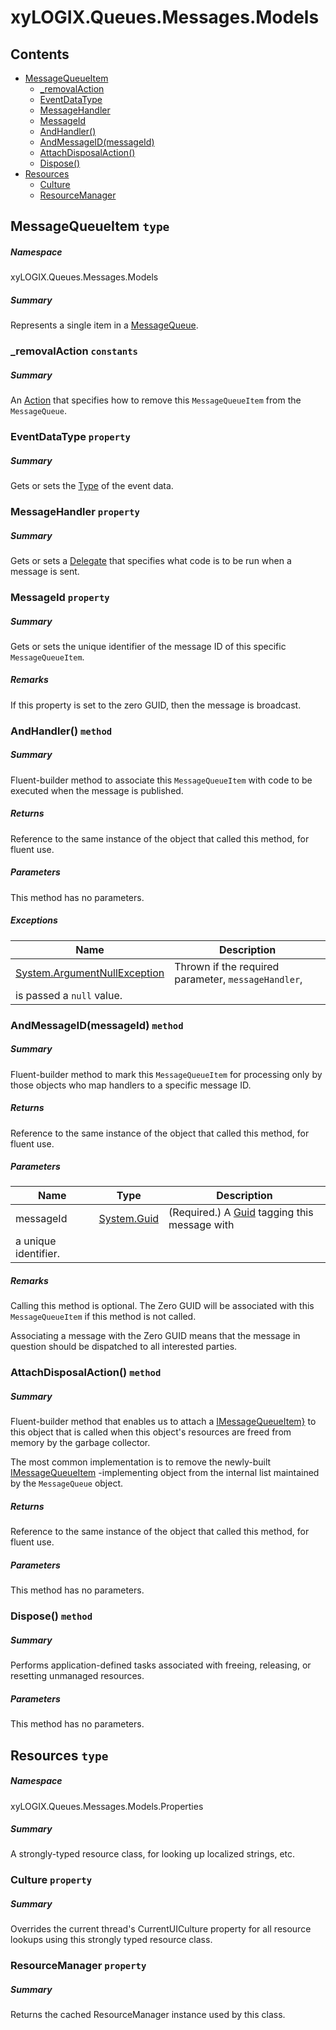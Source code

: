 <a name='assembly'></a>
# xyLOGIX.Queues.Messages.Models

## Contents

- [MessageQueueItem](#T-xyLOGIX-Queues-Messages-Models-MessageQueueItem 'xyLOGIX.Queues.Messages.Models.MessageQueueItem')
  - [_removalAction](#F-xyLOGIX-Queues-Messages-Models-MessageQueueItem-_removalAction 'xyLOGIX.Queues.Messages.Models.MessageQueueItem._removalAction')
  - [EventDataType](#P-xyLOGIX-Queues-Messages-Models-MessageQueueItem-EventDataType 'xyLOGIX.Queues.Messages.Models.MessageQueueItem.EventDataType')
  - [MessageHandler](#P-xyLOGIX-Queues-Messages-Models-MessageQueueItem-MessageHandler 'xyLOGIX.Queues.Messages.Models.MessageQueueItem.MessageHandler')
  - [MessageId](#P-xyLOGIX-Queues-Messages-Models-MessageQueueItem-MessageId 'xyLOGIX.Queues.Messages.Models.MessageQueueItem.MessageId')
  - [AndHandler()](#M-xyLOGIX-Queues-Messages-Models-MessageQueueItem-AndHandler-System-Delegate- 'xyLOGIX.Queues.Messages.Models.MessageQueueItem.AndHandler(System.Delegate)')
  - [AndMessageID(messageId)](#M-xyLOGIX-Queues-Messages-Models-MessageQueueItem-AndMessageID-System-Guid- 'xyLOGIX.Queues.Messages.Models.MessageQueueItem.AndMessageID(System.Guid)')
  - [AttachDisposalAction()](#M-xyLOGIX-Queues-Messages-Models-MessageQueueItem-AttachDisposalAction-System-Action{xyLOGIX-Queues-Messages-Interfaces-IMessageQueueItem}- 'xyLOGIX.Queues.Messages.Models.MessageQueueItem.AttachDisposalAction(System.Action{xyLOGIX.Queues.Messages.Interfaces.IMessageQueueItem})')
  - [Dispose()](#M-xyLOGIX-Queues-Messages-Models-MessageQueueItem-Dispose 'xyLOGIX.Queues.Messages.Models.MessageQueueItem.Dispose')
- [Resources](#T-xyLOGIX-Queues-Messages-Models-Properties-Resources 'xyLOGIX.Queues.Messages.Models.Properties.Resources')
  - [Culture](#P-xyLOGIX-Queues-Messages-Models-Properties-Resources-Culture 'xyLOGIX.Queues.Messages.Models.Properties.Resources.Culture')
  - [ResourceManager](#P-xyLOGIX-Queues-Messages-Models-Properties-Resources-ResourceManager 'xyLOGIX.Queues.Messages.Models.Properties.Resources.ResourceManager')

<a name='T-xyLOGIX-Queues-Messages-Models-MessageQueueItem'></a>
## MessageQueueItem `type`

##### Namespace

xyLOGIX.Queues.Messages.Models

##### Summary

Represents a single item in a
[MessageQueue](#T-xyLOGIX-Queues-Messages-MessageQueue 'xyLOGIX.Queues.Messages.MessageQueue').

<a name='F-xyLOGIX-Queues-Messages-Models-MessageQueueItem-_removalAction'></a>
### _removalAction `constants`

##### Summary

An [Action](http://msdn.microsoft.com/query/dev14.query?appId=Dev14IDEF1&l=EN-US&k=k:System.Action 'System.Action') that specifies how to remove this
`MessageQueueItem` from the `MessageQueue`.

<a name='P-xyLOGIX-Queues-Messages-Models-MessageQueueItem-EventDataType'></a>
### EventDataType `property`

##### Summary

Gets or sets the [Type](http://msdn.microsoft.com/query/dev14.query?appId=Dev14IDEF1&l=EN-US&k=k:System.Type 'System.Type') of the event data.

<a name='P-xyLOGIX-Queues-Messages-Models-MessageQueueItem-MessageHandler'></a>
### MessageHandler `property`

##### Summary

Gets or sets a [Delegate](http://msdn.microsoft.com/query/dev14.query?appId=Dev14IDEF1&l=EN-US&k=k:System.Delegate 'System.Delegate') that specifies what
code is to be run when a message is sent.

<a name='P-xyLOGIX-Queues-Messages-Models-MessageQueueItem-MessageId'></a>
### MessageId `property`

##### Summary

Gets or sets the unique identifier of the message ID of this
specific `MessageQueueItem`.

##### Remarks

If this property is set to the zero GUID, then the message is broadcast.

<a name='M-xyLOGIX-Queues-Messages-Models-MessageQueueItem-AndHandler-System-Delegate-'></a>
### AndHandler() `method`

##### Summary

Fluent-builder method to associate this `MessageQueueItem` with
code to be executed when the message is published.

##### Returns

Reference to the same instance of the object that called this
method, for fluent use.

##### Parameters

This method has no parameters.

##### Exceptions

| Name | Description |
| ---- | ----------- |
| [System.ArgumentNullException](http://msdn.microsoft.com/query/dev14.query?appId=Dev14IDEF1&l=EN-US&k=k:System.ArgumentNullException 'System.ArgumentNullException') | Thrown if the required parameter, `messageHandler`,
is passed a `null` value. |

<a name='M-xyLOGIX-Queues-Messages-Models-MessageQueueItem-AndMessageID-System-Guid-'></a>
### AndMessageID(messageId) `method`

##### Summary

Fluent-builder method to mark this `MessageQueueItem` for
processing only by those objects who map handlers to a specific
message ID.

##### Returns

Reference to the same instance of the object that called this
method, for fluent use.

##### Parameters

| Name | Type | Description |
| ---- | ---- | ----------- |
| messageId | [System.Guid](http://msdn.microsoft.com/query/dev14.query?appId=Dev14IDEF1&l=EN-US&k=k:System.Guid 'System.Guid') | (Required.) A [Guid](http://msdn.microsoft.com/query/dev14.query?appId=Dev14IDEF1&l=EN-US&k=k:System.Guid 'System.Guid') tagging this message with
a unique identifier. |

##### Remarks

Calling this method is optional. The Zero GUID will be associated
with this `MessageQueueItem` if this method is not called.



Associating a message with the Zero GUID means that the message in
question should be dispatched to all interested parties.

<a name='M-xyLOGIX-Queues-Messages-Models-MessageQueueItem-AttachDisposalAction-System-Action{xyLOGIX-Queues-Messages-Interfaces-IMessageQueueItem}-'></a>
### AttachDisposalAction() `method`

##### Summary

Fluent-builder method that enables us to attach a
[IMessageQueueItem}](http://msdn.microsoft.com/query/dev14.query?appId=Dev14IDEF1&l=EN-US&k=k:System.Action 'System.Action{xyLOGIX.Queues.Messages.Interfaces.IMessageQueueItem}')
to this object that is called when this object's resources are freed
from memory by the garbage collector.



The most common implementation is to remove the newly-built
[IMessageQueueItem](#T-xyLOGIX-Queues-Messages-Interfaces-IMessageQueueItem 'xyLOGIX.Queues.Messages.Interfaces.IMessageQueueItem')
-implementing object from the internal list maintained by the
`MessageQueue` object.

##### Returns

Reference to the same instance of the object that called this
method, for fluent use.

##### Parameters

This method has no parameters.

<a name='M-xyLOGIX-Queues-Messages-Models-MessageQueueItem-Dispose'></a>
### Dispose() `method`

##### Summary

Performs application-defined tasks associated with freeing,
releasing, or resetting unmanaged resources.

##### Parameters

This method has no parameters.

<a name='T-xyLOGIX-Queues-Messages-Models-Properties-Resources'></a>
## Resources `type`

##### Namespace

xyLOGIX.Queues.Messages.Models.Properties

##### Summary

A strongly-typed resource class, for looking up localized strings, etc.

<a name='P-xyLOGIX-Queues-Messages-Models-Properties-Resources-Culture'></a>
### Culture `property`

##### Summary

Overrides the current thread's CurrentUICulture property for all
  resource lookups using this strongly typed resource class.

<a name='P-xyLOGIX-Queues-Messages-Models-Properties-Resources-ResourceManager'></a>
### ResourceManager `property`

##### Summary

Returns the cached ResourceManager instance used by this class.
